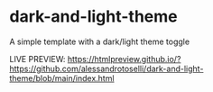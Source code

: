 # dark-and-light-theme
A simple template with a dark/light theme toggle

LIVE PREVIEW: https://htmlpreview.github.io/?https://github.com/alessandrotoselli/dark-and-light-theme/blob/main/index.html
